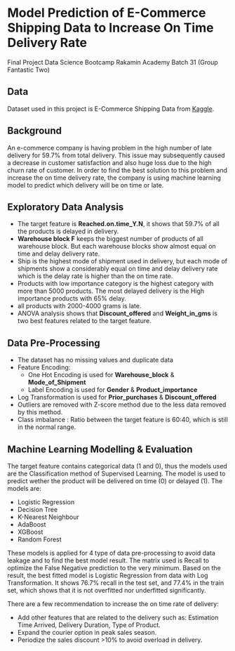 # Model Prediction of E-Commerce Shipping Data to Increase On Time Delivery Rate

Final Project Data Science Bootcamp Rakamin Academy Batch 31 (Group Fantastic Two)

## Data
Dataset used in this project is E-Commerce Shipping Data from [Kaggle](https://www.kaggle.com/datasets/prachi13/customer-analytics).

## Background
An e-commerce company is having problem in the high number of late delivery for 59.7% from total delivery. This issue may subsequently caused a decrease in customer satisfaction and also huge loss due to the high churn rate of customer. In order to find the best solution to this problem and increase the on time delivery rate, the company is using machine learning model to predict which delivery will be on time or late.

## Exploratory Data Analysis
- The target feature is **Reached.on.time_Y.N**, it shows that 59.7% of all the products is delayed in delivery.
- **Warehouse block F** keeps the biggest number of products of all warehouse block. But each warehouse blocks show almost equal on time and delay delivery rate.
- Ship is the highest mode of shipment used in delivery, but each mode of shipments show a considerably equal on time and delay delivery rate which is the delay rate is higher than the on time rate.
- Products with low importance category is the highest category with more than 5000 products. The most delayed delivery is the High importance products with 65% delay.
- all products with 2000-4000 grams is late.
- ANOVA analysis shows that **Discount_offered** and **Weight_in_gms** is two best features related to the target feature.

## Data Pre-Processing
- The dataset has no missing values and duplicate data
- Feature Encoding:
    - One Hot Encoding is used for **Warehouse_block** & **Mode_of_Shipment**
    - Label Encoding is used for **Gender** & **Product_importance**
- Log Transformation is used for **Prior_purchases** & **Discount_offered**
- Outliers are removed with Z-score method due to the less data removed by this method.
- Class imbalance : Ratio between the target feature is 60:40, which is still in the normal range.

## Machine Learning Modelling & Evaluation
The target feature contains categorical data (1 and 0), thus the models used are the Classification method of Supervised Learning. The model is used to predict wether the product will be delivered on time (0) or delayed (1). The models are:
- Logistic Regression
- Decision Tree
- K-Nearest Neighbour
- AdaBoost
- XGBoost
- Random Forest

These models is applied for 4 type of data pre-processing to avoid data leakage and to find the best model result. The matrix used is Recall to optimize the False Negative prediction to the very minimum. Based on the result, the best fitted model is Logistic Regression from data with Log Transformation. It shows 76.7% recall in the test set, and 77.4% in the train set, which shows that it is not overfitted nor underfitted significantly.

There are a few recommendation to increase the on time rate of delivery:
- Add other features that are related to the delivery such as: Estimation Time Arrived, Delivery Duration, Type of Product.
- Expand the courier option in peak sales season.
- Periodize the sales discount >10% to avoid overload in delivery.
